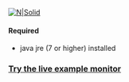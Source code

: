 [![N|Solid](https://api.travis-ci.org/christian-draeger/jenkins-monitor.svg?branch=master)](https://travis-ci.org/christian-draeger/jenkins-monitor)

#### Required
* java jre (7 or higher) installed

### [Try the live example monitor](https://christian-draeger.github.io/jenkins-monitor/)
